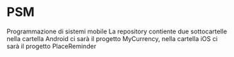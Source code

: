 # PSM
Programmazione di sistemi mobile
La repository contiente due sottocartelle nella cartella Android ci sarà il progetto MyCurrency, nella cartella iOS ci sarà il progetto PlaceReminder
